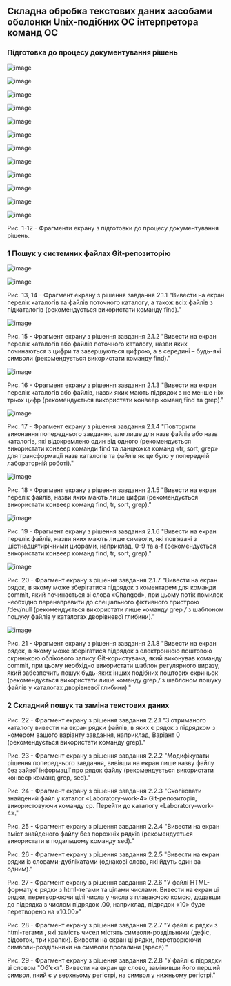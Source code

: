 ## Складна обробка текстових даних засобами оболонки Unix-подібних ОС інтерпретора команд ОС

### Підготовка до процесу документування рішень
![image](https://github.com/zhkkk77/WebAR-Example/blob/Laboratory-work-4/photo_1.jpg)

![image](https://github.com/zhkkk77/WebAR-Example/blob/Laboratory-work-4/photo_2.jpg)

![image](https://github.com/zhkkk77/WebAR-Example/blob/Laboratory-work-4/photo_3.jpg)

![image](https://github.com/zhkkk77/WebAR-Example/blob/Laboratory-work-4/photo_4.jpg)

![image](https://github.com/zhkkk77/WebAR-Example/blob/Laboratory-work-4/photo_5.jpg)

![image](https://github.com/zhkkk77/WebAR-Example/blob/Laboratory-work-4/photo_6.jpg)

![image](https://github.com/zhkkk77/WebAR-Example/blob/Laboratory-work-4/photo_7.jpg)

![image](https://github.com/zhkkk77/WebAR-Example/blob/Laboratory-work-4/photo_8.jpg)

![image](https://github.com/zhkkk77/WebAR-Example/blob/Laboratory-work-4/photo_9.jpg)

![image](https://github.com/zhkkk77/WebAR-Example/blob/Laboratory-work-4/photo_10.jpg)

![image](https://github.com/zhkkk77/WebAR-Example/blob/Laboratory-work-4/photo_11.jpg)

![image](https://github.com/zhkkk77/WebAR-Example/blob/Laboratory-work-4/photo_12.jpg)

Рис. 1-12 - Фрагменти екрану з підготовки до процесу документування рішень.

### 1 Пошук у системних файлах Git-репозиторію

![image](https://github.com/zhkkk77/WebAR-Example/blob/Laboratory-work-4/photo_13.jpg)

![image](https://github.com/zhkkk77/WebAR-Example/blob/Laboratory-work-4/photo_14.jpg)

Рис. 13, 14 - Фрагмент екрану з рішення завдання 2.1.1 "Вивести на екран перелік каталогів та файлів поточного каталогу, а також всіх файлів з підкаталогів (рекомендується використати команду find)."

![image](https://github.com/zhkkk77/WebAR-Example/blob/Laboratory-work-4/photo_15.jpg)

Рис. 15 - Фрагмент екрану з рішення завдання 2.1.2 "Вивести на екран перелік каталогів або файлів поточного каталогу, назви яких починаються з цифри та завершуються цифрою, а в середині – будь-які символи (рекомендується використати команду find)."

![image](https://github.com/zhkkk77/WebAR-Example/blob/Laboratory-work-4/photo_16.jpg)

Рис. 16 - Фрагмент екрану з рішення завдання 2.1.3 "Вивести на екран перелік каталогів або файлів, назви яких мають підрядок з не менше ніж трьох цифр (рекомендується використати конвеєр команд find та grep)."

![image](https://github.com/zhkkk77/WebAR-Example/blob/Laboratory-work-4/photo_17.jpg)

Рис. 17 - Фрагмент екрану з рішення завдання 2.1.4 "Повторити виконання попереднього завдання, але лише для назв файлів або назв каталогів, які відокремлено один від одного (рекомендується використати конвеєр команди find та ланцюжка команд «tr, sort, grep» для трансформації назв каталогів та файлів як це було у попередній лабораторній роботі)."

![image](https://github.com/zhkkk77/WebAR-Example/blob/Laboratory-work-4/photo_18.jpg)

Рис. 18 - Фрагмент екрану з рішення завдання 2.1.5 "Вивести на екран перелік файлів, назви яких мають лише цифри (рекомендується використати конвеєр команд find, tr, sort, grep)."

![image](https://github.com/zhkkk77/WebAR-Example/blob/Laboratory-work-4/photo_19.jpg)

Рис. 19 - Фрагмент екрану з рішення завдання 2.1.6 "Вивести на екран перелік файлів, назви яких мають лише символи, які пов’язані з шістнадцятирічними цифрами, наприклад, 0-9 та a-f (рекомендується використати конвеєр команд find, tr, sort, grep)."

![image](https://github.com/zhkkk77/WebAR-Example/blob/Laboratory-work-4/photo_20.jpg)

Рис. 20 - Фрагмент екрану з рішення завдання 2.1.7 "Вивести на екран рядок, в якому може зберігатися підрядок з коментарем для команди commit, який починається зі слова «Changed», при цьому потік помилок необхідно перенаправити до спеціального фіктивного пристрою /dev/null (рекомендується використати лише команду grep */* з шаблоном пошуку файлів у каталогах дворівневої глибини)."

![image](https://github.com/zhkkk77/WebAR-Example/blob/Laboratory-work-4/photo_21.jpg)

Рис. 21 - Фрагмент екрану з рішення завдання 2.1.8 "Вивести на екран рядок, в якому може зберігатися підрядок з електронною поштовою скринькою облікового запису Git-користувача, який виконував команду commit, при цьому необхідно використати шаблон регулярного виразу, який забезпечить пошук будь-яких інших подібних поштових скриньок (рекомендується використати лише команду grep */* з шаблоном пошуку файлів у каталогах дворівневої глибини)."

### 2 Складний пошук та заміна текстових даних


Рис. 22 - Фрагмент екрану з рішення завдання 2.2.1 "З отриманого каталогу вивести на екран рядки файлів, в яких є рядок з підрядком з номером вашого варіанту завдання, наприклад, Варіант 0 (рекомендується використати команду grep)."

Рис. 23 - Фрагмент екрану з рішення завдання 2.2.2 "Модифікувати рішення попереднього завдання, вивівши на екран лише назву файлу без зайвої інформації про рядок файлу (рекомендується використати конвеєр команд grep, sed)."

Рис. 24 - Фрагмент екрану з рішення завдання 2.2.3 "Скопіювати знайдений файл у каталог «Laboratory-work-4» Git-репозиторія, використовуючи команду cp. Перейти до каталогу «Laboratory-work-4»."

Рис. 25 - Фрагмент екрану з рішення завдання 2.2.4 "Вивести на екран вміст знайденого файлу без порожніх рядків (рекомендується використати в подальшому команду sed)."

Рис. 26 - Фрагмент екрану з рішення завдання 2.2.5 "Вивести на екран рядки із словами-дублікатами (однакові слова, які йдуть один за одним)."

Рис. 27 - Фрагмент екрану з рішення завдання 2.2.6 "У файлі HTML-формату є рядки з html-тегами <td> та цілами числами. Вивести на екран ці рядки, перетворюючи цілі числа у числа з плаваючою комою, додавши до підрядка з числом підрядок .00, наприклад, підрядок «10» буде перетворено на «10.00»"

Рис. 28 - Фрагмент екрану з рішення завдання 2.2.7 "У файлі є рядки з html-тегами <td>, які замість чисел містять символи-роздільники (дефіс, відсоток, три крапки). Вивести на екран ці рядки, перетворюючи символи-роздільники на символи прогалини (space)."

Рис. 29 - Фрагмент екрану з рішення завдання 2.2.8 "У файлі є підрядки зі словом "Об'єкт". Вивести на екран це слово, замінивши
його перший символ, який є у верхньому регістрі, на символ у нижньому регістрі."













